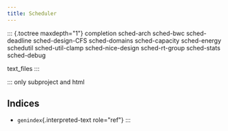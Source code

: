```yaml
---
title: Scheduler
---
```


::: {.toctree maxdepth="1"}
completion sched-arch sched-bwc sched-deadline sched-design-CFS sched-domains sched-capacity sched-energy schedutil sched-util-clamp sched-nice-design sched-rt-group sched-stats sched-debug

text_files
:::

::: only
subproject and html

## Indices

-   `genindex`{.interpreted-text role="ref"}
:::
